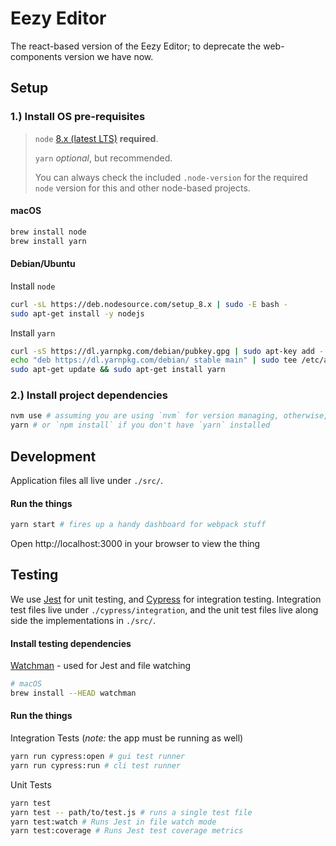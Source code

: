 # Eezy Editor

The react-based version of the Eezy Editor; to deprecate the web-components version we have now.

## Setup

### 1.)  Install OS pre-requisites

> `node` [8.x (latest LTS)](https://github.com/nodejs/Release#release-schedule) **required**.
>
> `yarn` *optional*, but recommended.
>
> You can always check the included `.node-version` for the required `node` version for this and other node-based projects.

#### macOS

```sh
brew install node
brew install yarn
```

#### Debian/Ubuntu

Install `node`

```sh
curl -sL https://deb.nodesource.com/setup_8.x | sudo -E bash -
sudo apt-get install -y nodejs
```

Install `yarn`

```sh
curl -sS https://dl.yarnpkg.com/debian/pubkey.gpg | sudo apt-key add -
echo "deb https://dl.yarnpkg.com/debian/ stable main" | sudo tee /etc/apt/sources.list.d/yarn.list
sudo apt-get update && sudo apt-get install yarn
```

### 2.)  Install project dependencies

```sh
nvm use # assuming you are using `nvm` for version managing, otherwise, make sure you are using `node-8.x`
yarn # or `npm install` if you don't have `yarn` installed
```

## Development

Application files all live under `./src/`.

#### Run the things

```sh
yarn start # fires up a handy dashboard for webpack stuff
```

Open http://localhost:3000 in your browser to view the thing

## Testing

We use [Jest](https://facebook.github.io/jest/docs/en/tutorial-react.html) for unit testing, and [Cypress](https://cypress.io) for integration testing. Integration test files live under `./cypress/integration`, and the unit test files live along side the implementations in `./src/`.

#### Install testing dependencies

[Watchman](https://facebook.github.io/watchman/docs/install.html) - used for Jest and file watching

```sh
# macOS
brew install --HEAD watchman
```

#### Run the things

Integration Tests (*note:* the app must be running as well)

```sh
yarn run cypress:open # gui test runner
yarn run cypress:run # cli test runner
```

Unit Tests

```sh
yarn test
yarn test -- path/to/test.js # runs a single test file
yarn test:watch # Runs Jest in file watch mode
yarn test:coverage # Runs Jest test coverage metrics
```

